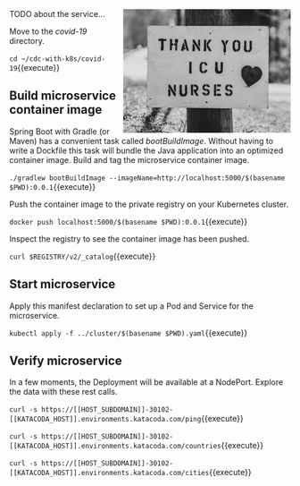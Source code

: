 <img align="right" src="./assets/nicholas-bartos-CzZcuJABONQ-unsplash.jpg" width="300">
TODO about the service...


Move to the _covid-19_ directory.

`cd ~/cdc-with-k8s/covid-19`{{execute}}

## Build microservice container image

Spring Boot with Gradle (or Maven) has a convenient task called _bootBuildImage_. Without having to write a Dockfile this task will bundle the Java application into an optimized container image. Build and tag the  microservice container image.

`./gradlew bootBuildImage --imageName=http://localhost:5000/$(basename $PWD):0.0.1`{{execute}}

Push the container image to the private registry on your Kubernetes cluster.

`docker push localhost:5000/$(basename $PWD):0.0.1`{{execute}}

Inspect the registry to see the container image has been pushed.

`curl $REGISTRY/v2/_catalog`{{execute}}

## Start microservice

Apply this manifest declaration to set up a Pod and Service for the microservice.

`kubectl apply -f ../cluster/$(basename $PWD).yaml`{{execute}}

## Verify microservice

In a few moments, the Deployment will be available at a NodePort. Explore the data with these rest calls.

`curl -s https://[[HOST_SUBDOMAIN]]-30102-[[KATACODA_HOST]].environments.katacoda.com/ping`{{execute}}

`curl -s https://[[HOST_SUBDOMAIN]]-30102-[[KATACODA_HOST]].environments.katacoda.com/countries`{{execute}}

`curl -s https://[[HOST_SUBDOMAIN]]-30102-[[KATACODA_HOST]].environments.katacoda.com/cities`{{execute}}

